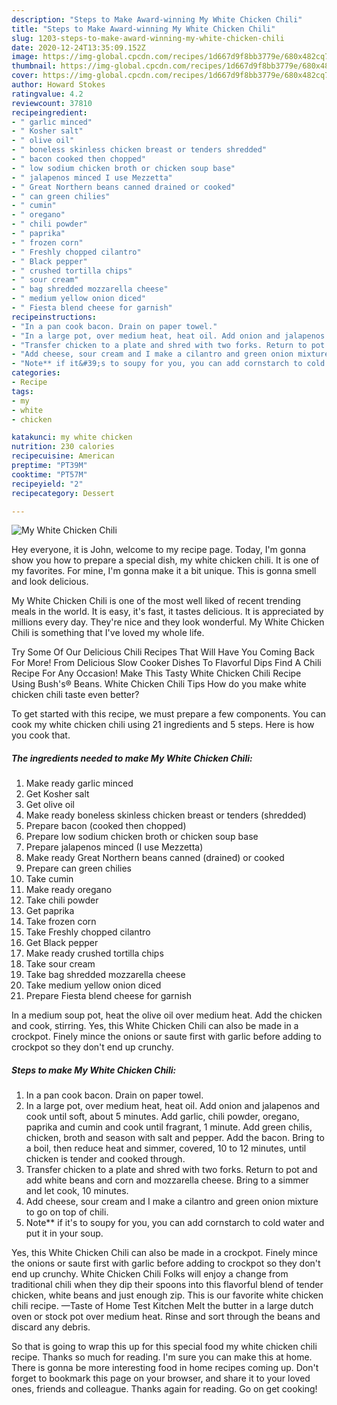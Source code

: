 ```yaml
---
description: "Steps to Make Award-winning My White Chicken Chili"
title: "Steps to Make Award-winning My White Chicken Chili"
slug: 1203-steps-to-make-award-winning-my-white-chicken-chili
date: 2020-12-24T13:35:09.152Z
image: https://img-global.cpcdn.com/recipes/1d667d9f8bb3779e/680x482cq70/my-white-chicken-chili-recipe-main-photo.jpg
thumbnail: https://img-global.cpcdn.com/recipes/1d667d9f8bb3779e/680x482cq70/my-white-chicken-chili-recipe-main-photo.jpg
cover: https://img-global.cpcdn.com/recipes/1d667d9f8bb3779e/680x482cq70/my-white-chicken-chili-recipe-main-photo.jpg
author: Howard Stokes
ratingvalue: 4.2
reviewcount: 37810
recipeingredient:
- " garlic minced"
- " Kosher salt"
- " olive oil"
- " boneless skinless chicken breast or tenders shredded"
- " bacon cooked then chopped"
- " low sodium chicken broth or chicken soup base"
- " jalapenos minced I use Mezzetta"
- " Great Northern beans canned drained or cooked"
- " can green chilies"
- " cumin"
- " oregano"
- " chili powder"
- " paprika"
- " frozen corn"
- " Freshly chopped cilantro"
- " Black pepper"
- " crushed tortilla chips"
- " sour cream"
- " bag shredded mozzarella cheese"
- " medium yellow onion diced"
- " Fiesta blend cheese for garnish"
recipeinstructions:
- "In a pan cook bacon. Drain on paper towel."
- "In a large pot, over medium heat, heat oil. Add onion and jalapenos and cook until soft, about 5 minutes. Add garlic, chili powder, oregano, paprika and cumin and cook until fragrant, 1 minute. Add green chilis, chicken, broth and season with salt and pepper. Add the bacon. Bring to a boil, then reduce heat and simmer, covered, 10 to 12 minutes, until chicken is tender and cooked through."
- "Transfer chicken to a plate and shred with two forks. Return to pot and add white beans and corn and mozzarella cheese. Bring to a simmer and let cook, 10 minutes."
- "Add cheese, sour cream and I make a cilantro and green onion mixture to go on top of chili."
- "Note** if it&#39;s to soupy for you, you can add cornstarch to cold water and put it in your soup."
categories:
- Recipe
tags:
- my
- white
- chicken

katakunci: my white chicken 
nutrition: 230 calories
recipecuisine: American
preptime: "PT39M"
cooktime: "PT57M"
recipeyield: "2"
recipecategory: Dessert

---
```



![My White Chicken Chili](https://img-global.cpcdn.com/recipes/1d667d9f8bb3779e/680x482cq70/my-white-chicken-chili-recipe-main-photo.jpg)

Hey everyone, it is John, welcome to my recipe page. Today, I'm gonna show you how to prepare a special dish, my white chicken chili. It is one of my favorites. For mine, I'm gonna make it a bit unique. This is gonna smell and look delicious.

My White Chicken Chili is one of the most well liked of recent trending meals in the world. It is easy, it's fast, it tastes delicious. It is appreciated by millions every day. They're nice and they look wonderful. My White Chicken Chili is something that I've loved my whole life.

Try Some Of Our Delicious Chili Recipes That Will Have You Coming Back For More! From Delicious Slow Cooker Dishes To Flavorful Dips Find A Chili Recipe For Any Occasion! Make This Tasty White Chicken Chili Recipe Using Bush&#39;s® Beans. White Chicken Chili Tips How do you make white chicken chili taste even better?


To get started with this recipe, we must prepare a few components. You can cook my white chicken chili using 21 ingredients and 5 steps. Here is how you cook that.

<!--inarticleads1-->

##### The ingredients needed to make My White Chicken Chili:

1. Make ready  garlic minced
1. Get  Kosher salt
1. Get  olive oil
1. Make ready  boneless skinless chicken breast or tenders (shredded)
1. Prepare  bacon (cooked then chopped)
1. Prepare  low sodium chicken broth or chicken soup base
1. Prepare  jalapenos minced (I use Mezzetta)
1. Make ready  Great Northern beans canned (drained) or cooked
1. Prepare  can green chilies
1. Take  cumin
1. Make ready  oregano
1. Take  chili powder
1. Get  paprika
1. Take  frozen corn
1. Take  Freshly chopped cilantro
1. Get  Black pepper
1. Make ready  crushed tortilla chips
1. Take  sour cream
1. Take  bag shredded mozzarella cheese
1. Take  medium yellow onion diced
1. Prepare  Fiesta blend cheese for garnish


In a medium soup pot, heat the olive oil over medium heat. Add the chicken and cook, stirring. Yes, this White Chicken Chili can also be made in a crockpot. Finely mince the onions or saute first with garlic before adding to crockpot so they don&#39;t end up crunchy. 

<!--inarticleads2-->

##### Steps to make My White Chicken Chili:

1. In a pan cook bacon. Drain on paper towel.
1. In a large pot, over medium heat, heat oil. Add onion and jalapenos and cook until soft, about 5 minutes. Add garlic, chili powder, oregano, paprika and cumin and cook until fragrant, 1 minute. Add green chilis, chicken, broth and season with salt and pepper. Add the bacon. Bring to a boil, then reduce heat and simmer, covered, 10 to 12 minutes, until chicken is tender and cooked through.
1. Transfer chicken to a plate and shred with two forks. Return to pot and add white beans and corn and mozzarella cheese. Bring to a simmer and let cook, 10 minutes.
1. Add cheese, sour cream and I make a cilantro and green onion mixture to go on top of chili.
1. Note** if it&#39;s to soupy for you, you can add cornstarch to cold water and put it in your soup.


Yes, this White Chicken Chili can also be made in a crockpot. Finely mince the onions or saute first with garlic before adding to crockpot so they don&#39;t end up crunchy. White Chicken Chili Folks will enjoy a change from traditional chili when they dip their spoons into this flavorful blend of tender chicken, white beans and just enough zip. This is our favorite white chicken chili recipe. —Taste of Home Test Kitchen Melt the butter in a large dutch oven or stock pot over medium heat. Rinse and sort through the beans and discard any debris. 

So that is going to wrap this up for this special food my white chicken chili recipe. Thanks so much for reading. I'm sure you can make this at home. There is gonna be more interesting food in home recipes coming up. Don't forget to bookmark this page on your browser, and share it to your loved ones, friends and colleague. Thanks again for reading. Go on get cooking!
